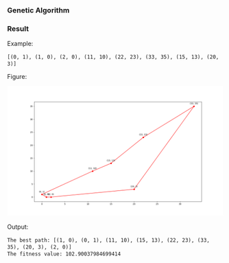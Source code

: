 ### Genetic Algorithm

### Result

Example:

```shell
[(0, 1), (1, 0), (2, 0), (11, 10), (22, 23), (33, 35), (15, 13), (20, 3)]
```

Figure:

![Result](./img/result.png)

Output:

```shell
The best path: [(1, 0), (0, 1), (11, 10), (15, 13), (22, 23), (33, 35), (20, 3), (2, 0)]
The fitness value: 102.90037984699414
```